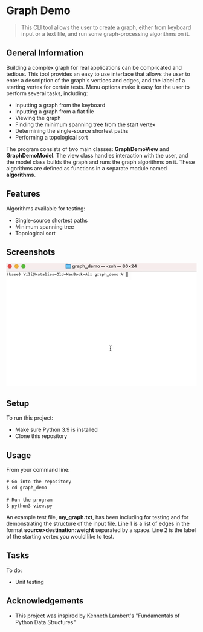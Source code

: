 # Graph Demo
> This CLI tool allows the user to create a graph, either from keyboard input or a text file, and run some graph-processing algorithms on it.


## General Information
Building a complex graph for real applications can be complicated and tedious. This tool provides an easy to use interface that allows the user to enter a description of the graph's vertices and edges, and the label of a starting vertex for certain tests. Menu options make it easy for the user to perform several tasks, including:
- Inputting a graph from the keyboard
- Inputting a graph from a flat file
- Viewing the graph
- Finding the minimum spanning tree from the start vertex
- Determining the single-source shortest paths
- Performing a topological sort

The program consists of two main classes: **GraphDemoView** and **GraphDemoModel**. The view class handles interaction with the user, and the model class builds the graph and runs the graph algorithms on it. These algorithms are defined as functions in a separate module named **algorithms**.


## Features
Algorithms available for testing:
- Single-source shortest paths
- Minimum spanning tree
- Topological sort


## Screenshots
![Example screenshot](./img/screenshot.gif)


## Setup
To run this project:
- Make sure Python 3.9 is installed
- Clone this repository


## Usage
From your command line:
```
# Go into the repository
$ cd graph_demo

# Run the program
$ python3 view.py
```

An example test file, **my_graph.txt**, has been including for testing and for demonstrating the structure of the input file. Line 1 is a list of edges in the format **source>destination:weight** separated by a space. Line 2 is the label of the starting vertex you would like to test. 


## Tasks
To do:
- Unit testing


## Acknowledgements
- This project was inspired by Kenneth Lambert's "Fundamentals of Python Data Structures"